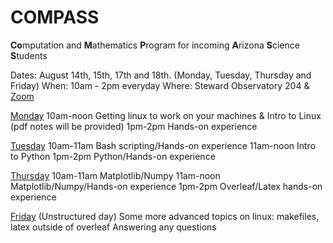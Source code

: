 # COMPASS

**Co**mputation and **M**athematics **P**rogram for incoming **A**rizona **S**cience **S**tudents

Dates: August 14th, 15th, 17th and 18th.
       (Monday, Tuesday, Thursday and Friday)
When: 10am - 2pm everyday
Where: Steward Observatory 204 & [Zoom](https://arizona.zoom.us/w/84892165444?tk=wB5jokvHh-gw1PI-Gaj6AwxzDKVGKkGDCqkXAO4Xzjw.DQMAAAATw_elRBZZNU4xT2E1UlJjMmFlY0NDMUdkenpBAAAAAAAAAAAAAAAAAAAAAAAAAAAAAA)

<u>Monday</u>
10am-noon Getting linux to work on your machines & Intro to Linux (pdf notes will be provided)
1pm-2pm Hands-on experience

<u>Tuesday</u>
10am-11am Bash scripting/Hands-on experience
11am-noon  Intro to Python
1pm-2pm Python/Hands-on experience

<u>Thursday</u>
10am-11am Matplotlib/Numpy
11am-noon Matplotlib/Numpy/Hands-on experience
1pm-2pm Overleaf/Latex hands-on experience

<u>Friday</u> (Unstructured day)
Some more advanced topics on linux: makefiles, latex outside of overleaf
Answering any questions

       
